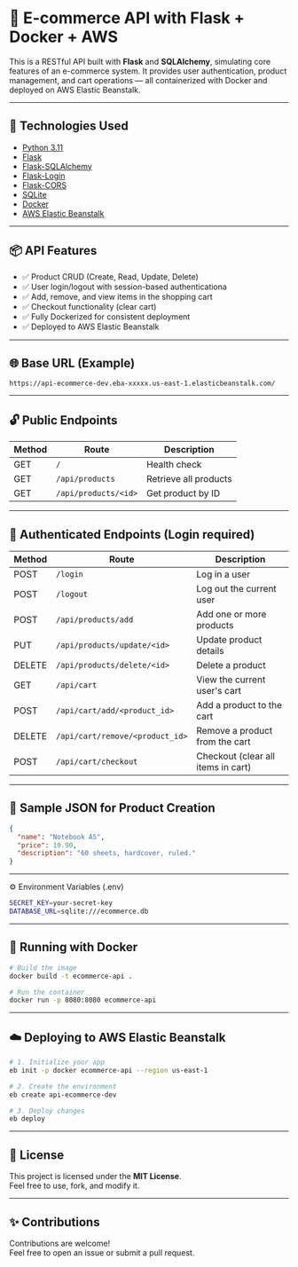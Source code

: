 # 🛒 E-commerce API with Flask + Docker + AWS

This is a RESTful API built with **Flask** and **SQLAlchemy**, simulating core features of an e-commerce system. It provides user authentication, product management, and cart operations — all containerized with Docker and deployed on AWS Elastic Beanstalk.

---

## 🚀 Technologies Used

- [Python 3.11](https://www.python.org/)
- [Flask](https://flask.palletsprojects.com/)
- [Flask-SQLAlchemy](https://flask-sqlalchemy.palletsprojects.com/)
- [Flask-Login](https://flask-login.readthedocs.io/)
- [Flask-CORS](https://corydolphin.com/flask-cors/)
- [SQLite](https://www.sqlite.org/index.html)
- [Docker](https://www.docker.com/)
- [AWS Elastic Beanstalk](https://aws.amazon.com/elasticbeanstalk/)

---

## 📦 API Features

- ✅ Product CRUD (Create, Read, Update, Delete)
- ✅ User login/logout with session-based authenticationa
- ✅ Add, remove, and view items in the shopping cart
- ✅ Checkout functionality (clear cart)
- ✅ Fully Dockerized for consistent deployment
- ✅ Deployed to AWS Elastic Beanstalk

---

## 🌐 Base URL (Example)

```
https://api-ecommerce-dev.eba-xxxxx.us-east-1.elasticbeanstalk.com/
```

---

## 🔓 Public Endpoints

| Method | Route                   | Description           |
|--------|-------------------------|-----------------------|
| GET    | `/`                     | Health check          |
| GET    | `/api/products`         | Retrieve all products |
| GET    | `/api/products/<id>`    | Get product by ID     |

---

## 🔐 Authenticated Endpoints (Login required)

| Method | Route                              | Description                         |
|--------|-------------------------------------|-------------------------------------|
| POST   | `/login`                            | Log in a user                       |
| POST   | `/logout`                           | Log out the current user            |
| POST   | `/api/products/add`                 | Add one or more products            |
| PUT    | `/api/products/update/<id>`         | Update product details              |
| DELETE | `/api/products/delete/<id>`         | Delete a product                    |
| GET    | `/api/cart`                         | View the current user's cart        |
| POST   | `/api/cart/add/<product_id>`        | Add a product to the cart           |
| DELETE | `/api/cart/remove/<product_id>`     | Remove a product from the cart      |
| POST   | `/api/cart/checkout`                | Checkout (clear all items in cart)  |

---

## 🧾 Sample JSON for Product Creation

```json
{
  "name": "Notebook A5",
  "price": 19.90,
  "description": "60 sheets, hardcover, ruled."
}
```
---

⚙️ Environment Variables (.env)

```bash
SECRET_KEY=your-secret-key
DATABASE_URL=sqlite:///ecommerce.db
```

---

## 🐳 Running with Docker

```bash
# Build the image
docker build -t ecommerce-api .

# Run the container
docker run -p 8080:8080 ecommerce-api
```

---

## ☁️ Deploying to AWS Elastic Beanstalk

```bash
# 1. Initialize your app
eb init -p docker ecommerce-api --region us-east-1

# 2. Create the environment
eb create api-ecommerce-dev

# 3. Deploy changes
eb deploy
```

---

## 📄 License

This project is licensed under the **MIT License**.  
Feel free to use, fork, and modify it.

---

## ✨ Contributions

Contributions are welcome!  
Feel free to open an issue or submit a pull request.